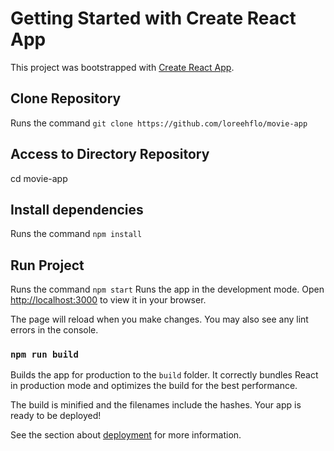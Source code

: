# Getting Started with Create React App

This project was bootstrapped with [Create React App](https://github.com/loreehflo/movie-app).

## Clone Repository

Runs the command `git clone https://github.com/loreehflo/movie-app`

## Access to Directory Repository

cd movie-app

## Install dependencies

Runs the command `npm install`

## Run Project

Runs the command `npm start`
Runs the app in the development mode.
Open [http://localhost:3000](http://localhost:3000) to view it in your browser.

The page will reload when you make changes.
You may also see any lint errors in the console.

### `npm run build`

Builds the app for production to the `build` folder.
It correctly bundles React in production mode and optimizes the build for the best performance.

The build is minified and the filenames include the hashes.
Your app is ready to be deployed!

See the section about [deployment](https://facebook.github.io/create-react-app/docs/deployment) for more information.
